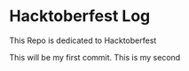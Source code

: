 # Hacktoberfest Log
This Repo is dedicated to Hacktoberfest 

This will be my first commit.
This is my second
